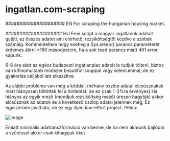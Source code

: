 # ingatlan.com-scraping

##################### EN
For scraping the hungarian housing market.

####################  HU
Eme script a magyar ingatlanok adatait gyűjti, az összes adatot ami elérhető, rezsiköltségtől kezdve a szobák számáig. 
Kommenteltem hogy esetleg a Sys.sleep() parancs paraméterét érdemes átírni >180 másodpercre, ha a sok read parancs miatt 401 error kapunk.

6-8 óra alatt az egész budapesti ingatlanpiac adatát le tudjuk tölteni, biztos van kifinomultabb módszer beautiful-souppal vagy seleniummal, de ez gyakorlás céljából lett elkészítve.



Az alábbi probléma van még a kóddal:
(néhány oszlop adatai elcsúsznakak mert hiányosan töltötték fel a hirdetést, de ez csak 1-3%ra érvényes)
Ha hiányos  az egyik mező (mondjuk rezsiköltség mezőt üresen hagyták) akkor elcsúsznak az adatok és a következő oszlop adatai jelennek meg,
Ez egyszerűen javítható, de ez egy ilyen low-effort project.
Példa:

![image](https://user-images.githubusercontent.com/65070163/234425456-54f4b372-362b-4e19-97f4-dd2f3bb4c6cb.png)

Emiatt minimális adatranszformáció van benne, de ha nem akarunk bajlódni a szűréssel akkor csak kihagyjuk őket 
